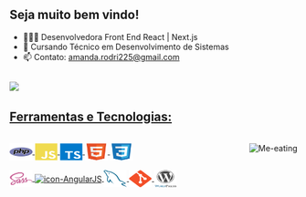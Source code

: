 ## Seja muito bem vindo!
- 👨🏼‍💻 Desenvolvedora Front End React | Next.js
- 🌱 Cursando Técnico em Desenvolvimento de Sistemas
- 📫 Contato: amanda.rodri225@gmail.com
##

<div>
  <a href="https://github.com/MichiganRx">
  <img height="180em" src="https://github-readme-stats.vercel.app/api?username=MichiganRx&icons=true&theme=dracula&include_all_commits=true&count_private=true"/>
</div>

## Ferramentas e Tecnologias:
<div style="display: inline_block"><br>
  <img align="center" alt="icon-php" height="30" width="40" src="https://raw.githubusercontent.com/devicons/devicon/master/icons/php/php-original.svg">
  <img align="center" alt="icon-Js" height="30" width="40" src="https://raw.githubusercontent.com/devicons/devicon/master/icons/javascript/javascript-plain.svg">
  <img align="center" alt="icon-typescript" height="30" width="40" src="https://raw.githubusercontent.com/devicons/devicon/master/icons/typescript/typescript-original.svg">
  <img align="center" alt="icon-HTML" height="30" width="40" src="https://raw.githubusercontent.com/devicons/devicon/master/icons/html5/html5-original.svg">
  <img align="center" alt="icon-CSS" height="30" width="40" src="https://raw.githubusercontent.com/devicons/devicon/master/icons/css3/css3-original.svg">
  <img align="right" alt="Me-eating" height="300" src="https://github.com/MichiganRx/MichiganRx/assets/111995632/5212c303-196f-468c-9885-d21e884730b1">
 </div>
 <div style="display: inline_block"><br>
  <img align="center" alt="icon-sass" height="30" width="40" src="https://raw.githubusercontent.com/devicons/devicon/master/icons/sass/sass-original.svg">
  <img align="center" alt="icon-AngularJS" height="30" width="35" src="https://github.com/MichiganRx/MichiganRx/assets/111995632/eaa675e1-f645-4b82-b736-bdd02283c5e7">
  <img align="center" alt="icon-mysql" height="30" width="40" src="https://raw.githubusercontent.com/devicons/devicon/master/icons/mysql/mysql-original.svg">
  <img align="center" alt="icon-git" height="30" width="40" src="https://raw.githubusercontent.com/devicons/devicon/master/icons/git/git-original.svg">
  <img align="center" alt="Digu-wordpress" height="30" width="40" src="https://raw.githubusercontent.com/devicons/devicon/master/icons/wordpress/wordpress-original.svg">
</div>
 
##

